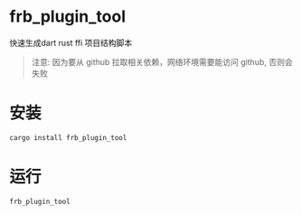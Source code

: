 # frb_plugin_tool

快速生成dart rust ffi 项目结构脚本


> 注意: 因为要从 github 拉取相关依赖，网络环境需要能访问 github, 否则会失败

# 安装

```bash
cargo install frb_plugin_tool
```


# 运行

```bash
frb_plugin_tool
```